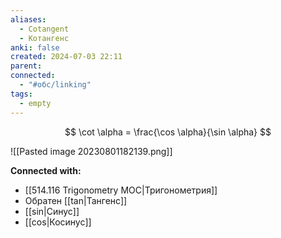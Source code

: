 ```yaml
---
aliases:
  - Cotangent
  - Котангенс
anki: false
created: 2024-07-03 22:11
parent: 
connected:
  - "#обс/linking"
tags:
  - empty
---
```



$$
\cot \alpha = \frac{\cos \alpha}{\sin \alpha}
$$

![[Pasted image 20230801182139.png]]











**Connected with:**
- [[514.116 Trigonometry MOC|Тригонометрия]]
- Обратен [[tan|Тангенс]]
- [[sin|Синус]]
- [[cos|Косинус]]

